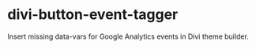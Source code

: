 # divi-button-event-tagger
Insert missing data-vars for Google Analytics events in Divi theme builder.

